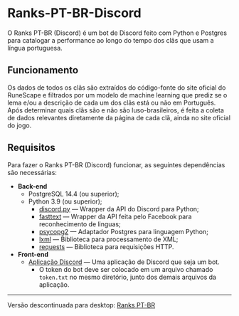 # Ranks-PT-BR-Discord
O Ranks PT-BR (Discord) é um bot de Discord feito com Python e Postgres para catalogar a performance ao longo do tempo dos clãs que usam a língua portuguesa. 

## Funcionamento
Os dados de todos os clãs são extraídos do código-fonte do site oficial do RuneScape e filtrados por um modelo de machine learning que prediz se o lema e/ou a descrição de cada um dos clãs está ou não em Português. Após determinar quais clãs são e não são luso-brasileiros, é feita a coleta de dados relevantes diretamente da página de cada clã, ainda no site oficial do jogo.

## Requisitos
Para fazer o Ranks PT-BR (Discord) funcionar, as seguintes dependências são necessárias:
- **Back-end**
    - PostgreSQL 14.4 (ou superior);
    - Python 3.9 (ou superior);
        - [discord.py](https://pypi.org/project/discord.py/) — Wrapper da API do Discord para Python;
        - [fasttext](https://pypi.org/project/fasttext/) — Wrapper da API feita pelo Facebook para reconhecimento de linguas;
        - [psycopg2](https://pypi.org/project/psycopg/) — Adaptador Postgres para linguagem Python;
        - [lxml](https://pypi.org/project/lxml/) — Biblioteca para processamento de XML;
        - [requests](https://pypi.org/project/requests/) — Biblioteca para requisições HTTP. 
- **Front-end**
    - [Aplicação Discord](https://discord.com/developers/applications) — Uma aplicação de Discord que seja um bot. 
        - O token do bot deve ser colocado em um arquivo chamado `token.txt` no mesmo diretório, junto dos demais arquivos da aplicação.

___
Versão descontinuada para desktop: [Ranks PT-BR](https://github.com/PvMDragonic/Ranks-PT-BR)     
